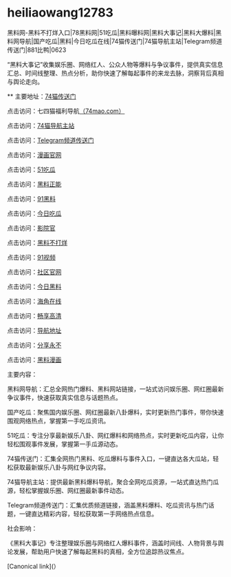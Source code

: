 # heiliaowang12783
黑料网-黑料不打烊入口|78黑料网|51吃瓜|黑料曝料网|黑料大事记|黑料大爆料|黑料网导航|国产吃瓜|黑料|今日吃瓜在线|74猫传送门|74猫导航主站|Telegram频道传送门|881比鸭|0623

“黑料大事记”收集娱乐圈、网络红人、公众人物等爆料与争议事件，提供真实信息汇总、时间线整理、热点分析，助你快速了解每起事件的来龙去脉，洞察背后真相与舆论走向。

** 主要地址：<a href="https://74mao.com/">74猫传送门</a>

点击访问：七四猫福利导航<a href="https://74mao.com/">（74mao.com）</a>

点击访问：<a href="https://74mao.com/">74猫导航主站</a>

点击访问：<a href="https://74mao.com/">Telegram频道传送门</a>

点击访问：<a href="https://ji88-1.pages.dev/">漫画官网</a>

点击访问：<a href="https://ji333.pages.dev/">51吃瓜</a>

点击访问：<a href="https://ji99.pages.dev/">黑料正能</a>

点击访问：<a href="https://li06-1.pages.dev/">91黑料</a>

点击访问：<a href="https://li001.pages.dev/">今日吃瓜</a>

点击访问：<a href="https://li06-1.pages.dev/">影院官</a>

点击访问：<a href="https://li001.pages.dev/">黑料不打烊</a>

点击访问：<a href="https://hj-356.pages.dev/">91视频</a>

点击访问：<a href="https://hj-268.pages.dev/">社区官网</a>

点击访问：<a href="https://hj-357.pages.dev/">今日黑料</a>

点击访问：<a href="https://hj-335.pages.dev/">海角在线</a>

点击访问：<a href="https://hj-358.pages.dev/">畅享高清</a>

点击访问：<a href="https://hj-310.pages.dev/">导航地址</a>

点击访问：<a href="https://hj-264.pages.dev/">分享永不</a>

点击访问：<a href="https://she01-1.pages.dev/">黑料漫画</a>


主要内容：

黑料网导航：汇总全网热门爆料、黑料网站链接，一站式访问娱乐圈、网红圈最新争议事件，快速获取真实信息与话题热点。

国产吃瓜：聚焦国内娱乐圈、网红圈最新八卦爆料，实时更新热门事件，带你快速围观网络热点，掌握第一手吃瓜资讯。

51吃瓜：专注分享最新娱乐八卦、网红爆料和网络热点，实时更新吃瓜内容，让你轻松围观事件发展，掌握第一手瓜源动态。

74猫传送门：汇集全网热门黑料、吃瓜爆料与事件入口，一键直达各大瓜站，轻松获取最新娱乐八卦与网红争议内容。

74猫导航主站：提供最新黑料爆料导航，聚合全网吃瓜资源，一站式直达热门瓜源，轻松掌握娱乐圈、网红圈最新事件动态。

Telegram频道传送门：汇集优质频道链接，涵盖黑料爆料、吃瓜资讯与热门话题，一键直达精彩内容，轻松获取第一手网络热点信息。

社会影响：

《黑料大事记》专注整理娱乐圈与网络红人爆料事件，涵盖时间线、人物背景与舆论发展，帮助用户快速了解每起黑料的真相，全方位追踪热议焦点。

[Canonical link](）
